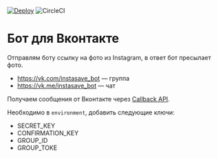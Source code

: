 [![Deploy](https://www.herokucdn.com/deploy/button.svg)](https://heroku.com/deploy?template=https://github.com/sgaynetdinov/instasave_bot) ![CircleCI](https://img.shields.io/circleci/build/github/sgaynetdinov/instasave_bot/master.svg?label=build%20master)

# Бот для Вконтакте

Отправлям боту ссылку на фото из Instagram, в ответ бот пресылает фото.

- https://vk.com/instasave_bot — группа
- https://vk.me/instasave_bot — чат

Получаем сообщения от Вконтакте через [Callback API](https://vk.com/dev/callback_api).

Необходимо в `environment`, добавить следующие ключи:
- SECRET_KEY
- CONFIRMATION_KEY
- GROUP_ID
- GROUP_TOKE
